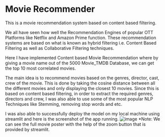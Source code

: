 # Movie Recommender
This is a movie recommendation system based on content based filtering.

We all have seen how well the Recommendation Engines of popular OTT Platforms like Netflix and Amazon Prime function.
These recommendation systems are based on what is known as hybrid filtering i.e. Content Based Filtering as well as Collaborative Filtering techniques.

Here I have implemented Content based Movie Recommendation where by giving a movie name out of the 5000 Movie_TMDB Database, we can get the top 10 most correlated movies.

The main idea is to recommend movies based on the genres, director, cast, crew of the movie. This is done by taking the cosine distance between all the different movies and only displaying the closest 10 movies.
Since this is based on content based filtering, in order to extract the required genres, directors and crew, I was also able to use some of the most popular NLP Techniques like Stemming, removing stop words and etc.

I was also able to successfully deploy the model on my local machine using streamlit and here is the screenshot of the app running.
![image](https://github.com/averagestud/Movie_Recommender/assets/128608033/adba7452-d80d-4e6d-ba57-777e28251df1)
 *Note: We can see the full movie poster with the help of the zoom button that is provided by streamlit.
 
